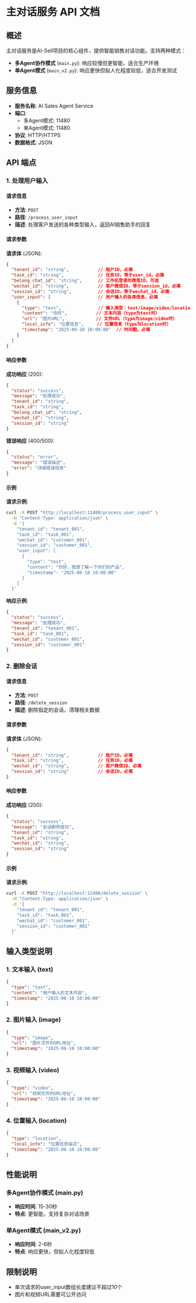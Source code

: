 # 主对话服务 API 文档

## 概述

主对话服务是AI-Sell项目的核心组件，提供智能销售对话功能。支持两种模式：
- **多Agent协作模式** (`main.py`): 响应较慢但更智能，适合生产环境
- **单Agent模式** (`main_v2.py`): 响应更快但拟人化程度较低，适合开发测试

## 服务信息

- **服务名称**: AI Sales Agent Service
- **端口**: 
  - 多Agent模式: 11480
  - 单Agent模式: 11480
- **协议**: HTTP/HTTPS
- **数据格式**: JSON

## API 端点

### 1. 处理用户输入

#### 请求信息
- **方法**: `POST`
- **路径**: `/process_user_input`
- **描述**: 处理客户发送的各种类型输入，返回AI销售助手的回复

#### 请求参数

**请求体** (JSON):
```json
{
  "tenant_id": "string",           // 租户ID，必填
  "task_id": "string",             // 任务ID，等于user_id，必填
  "belong_chat_id": "string",      // 工作机登录的微信ID，可选
  "wechat_id": "string",           // 客户微信ID，等于session_id，必填
  "session_id": "string",          // 会话ID，等于wechat_id，必填
  "user_input": [                  // 用户输入的各类信息，必填
    {
      "type": "text",              // 输入类型：text/image/video/location
      "content": "你好",           // 文本内容（type为text时）
      "url": "图片URL",            // 文件URL（type为image/video时）
      "local_info": "位置信息",     // 位置信息（type为location时）
      "timestamp": "2025-06-10 10:00:00"  // 时间戳，必填
    }
  ]
}
```

#### 响应参数

**成功响应** (200):
```json
{
  "status": "success",
  "message": "处理成功",
  "tenant_id": "string",
  "task_id": "string",
  "belong_chat_id": "string",
  "wechat_id": "string",
  "session_id": "string"
}
```

**错误响应** (400/500):
```json
{
  "status": "error",
  "message": "错误描述",
  "error": "详细错误信息"
}
```

#### 示例

**请求示例**:
```bash
curl -X POST "http://localhost:11480/process_user_input" \
  -H "Content-Type: application/json" \
  -d '{
    "tenant_id": "tenant_001",
    "task_id": "task_001",
    "wechat_id": "customer_001",
    "session_id": "customer_001",
    "user_input": [
      {
        "type": "text",
        "content": "你好，我想了解一下你们的产品",
        "timestamp": "2025-06-10 10:00:00"
      }
    ]
  }'
```

**响应示例**:
```json
{
  "status": "success",
  "message": "处理成功",
  "tenant_id": "tenant_001",
  "task_id": "task_001",
  "wechat_id": "customer_001",
  "session_id": "customer_001"
}
```

### 2. 删除会话

#### 请求信息
- **方法**: `POST`
- **路径**: `/delete_session`
- **描述**: 删除指定的会话，清理相关数据

#### 请求参数

**请求体** (JSON):
```json
{
  "tenant_id": "string",           // 租户ID，必填
  "task_id": "string",             // 任务ID，必填
  "wechat_id": "string",           // 客户微信ID，必填
  "session_id": "string"           // 会话ID，必填
}
```

#### 响应参数

**成功响应** (200):
```json
{
  "status": "success",
  "message": "会话删除成功",
  "tenant_id": "string",
  "task_id": "string",
  "wechat_id": "string",
  "session_id": "string"
}
```

#### 示例

**请求示例**:
```bash
curl -X POST "http://localhost:11480/delete_session" \
  -H "Content-Type: application/json" \
  -d '{
    "tenant_id": "tenant_001",
    "task_id": "task_001",
    "wechat_id": "customer_001",
    "session_id": "customer_001"
  }'
```

## 输入类型说明

### 1. 文本输入 (text)
```json
{
  "type": "text",
  "content": "用户输入的文本内容",
  "timestamp": "2025-06-10 10:00:00"
}
```

### 2. 图片输入 (image)
```json
{
  "type": "image",
  "url": "图片文件的URL地址",
  "timestamp": "2025-06-10 10:00:00"
}
```

### 3. 视频输入 (video)
```json
{
  "type": "video",
  "url": "视频文件的URL地址",
  "timestamp": "2025-06-10 10:00:00"
}
```

### 4. 位置输入 (location)
```json
{
  "type": "location",
  "local_info": "位置信息描述",
  "timestamp": "2025-06-10 10:00:00"
}
```

## 性能说明

### 多Agent协作模式 (main.py)
- **响应时间**: 15-30秒
- **特点**: 更智能，支持复杂对话场景

### 单Agent模式 (main_v2.py)
- **响应时间**: 2-6秒
- **特点**: 响应更快，但拟人化程度较低


## 限制说明

- 单次请求的user_input数组长度建议不超过10个
- 图片和视频URL需要可公开访问
